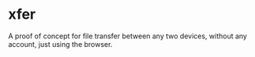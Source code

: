 # xfer

A proof of concept for file transfer between any two devices, without any account, just using the browser.

